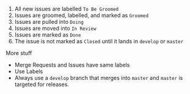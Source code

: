 1. All new issues are labelled `To Be Groomed`
2. Issues are groomed, labelled, and marked as `Groomed`
3. Issues are pulled into `Doing`
4. Issues are moved into `In Review`
5. Issues are marked as `Done`
6. The issue is not marked as `Closed` until it lands in `develop` or `master`

More stuff
- Merge Requests and Issues have same labels 
- Use Labels
- Always use a `develop` branch that merges into `master` and `master` is targeted for releases.